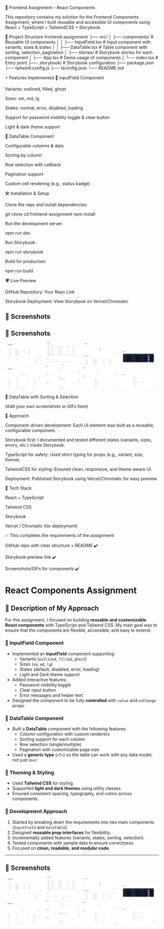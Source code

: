 📌 Frontend Assignment – React Components

This repository contains my solution for the Frontend Components Assignment, where I built reusable and accessible UI components using React + TypeScript + TailwindCSS + Storybook.

📂 Project Structure
frontend-assignment/
├── src/
│   ├── components/         # Reusable UI components
│   │   ├── InputField.tsx  # Input component with variants, sizes & states
│   │   ├── DataTable.tsx   # Table component with sorting, selection, pagination
│   ├── stories/            # Storybook stories for each component
│   ├── App.tsx             # Demo usage of components
│   └── index.tsx           # Entry point
├── .storybook/             # Storybook configuration
├── package.json
├── tailwind.config.js
├── tsconfig.json
└── README.md

⚡ Features Implemented
🔹 InputField Component

Variants: outlined, filled, ghost

Sizes: sm, md, lg

States: normal, error, disabled, loading

Support for password visibility toggle & clear button

Light & dark theme support

🔹 DataTable Component

Configurable columns & data

Sorting by column

Row selection with callback

Pagination support

Custom cell rendering (e.g., status badge)

🛠️ Installation & Setup

Clone the repo and install dependencies:

git clone <your-repo-url>
cd frontend-assignment
npm install


Run the development server:

npm run dev


Run Storybook:

npm run storybook


Build for production:

npm run build

🌍 Live Preview

GitHub Repository: Your Repo Link

Storybook Deployment: View Storybook on Vercel/Chromatic

## 📸 Screenshots

## 📸 Screenshots

<p align="center">
  <img src="./screenshots/a.png" width="120"/>
  <img src="./screenshots/b.png" width="120"/>
  <img src="./screenshots/c.png" width="120"/>
  <img src="./screenshots/d.png" width="120"/>
  <img src="./screenshots/e.png" width="120"/>
  <img src="./screenshots/f.png" width="120"/>
  <img src="./screenshots/g.png" width="120"/>
  <img src="./screenshots/h.png" width="120"/>
</p>


	
	
🔹 DataTable with Sorting & Selection

(Add your own screenshots or GIFs here)

📖 Approach

Component-driven development: Each UI element was built as a reusable, configurable component.

Storybook first: I documented and tested different states (variants, sizes, errors, etc.) inside Storybook.

TypeScript for safety: Used strict typing for props (e.g., variant, size, theme).

TailwindCSS for styling: Ensured clean, responsive, and theme-aware UI.

Deployment: Published Storybook using Vercel/Chromatic for easy preview.

🚀 Tech Stack

React + TypeScript

Tailwind CSS

Storybook

Vercel / Chromatic (for deployment)

✅ This completes the requirements of the assignment:

GitHub repo with clear structure + README ✔️

Storybook preview link ✔️

Screenshots/GIFs for components ✔️

# React Components Assignment

## 🚀 Description of My Approach

For this assignment, I focused on building **reusable and customizable React components** with TypeScript and Tailwind CSS. My main goal was to ensure that the components are flexible, accessible, and easy to extend.  

### 🔹 InputField Component
- Implemented an **InputField** component supporting:
  - Variants (`outlined`, `filled`, `ghost`)
  - Sizes (`sm`, `md`, `lg`)
  - States (default, disabled, error, loading)
  - Light and Dark theme support
- Added interactive features:
  - Password visibility toggle
  - Clear input button
  - Error messages and helper text
- Designed the component to be fully **controlled** with `value` and `onChange` props.

### 🔹 DataTable Component
- Built a **DataTable** component with the following features:
  - Column configuration with custom renderers
  - Sorting support for each column
  - Row selection (single/multiple)
  - Pagination with customizable page size
- Used a **generic type** (`<T>`) so the table can work with any data model, not just `User`.

### 🔹 Theming & Styling
- Used **Tailwind CSS** for styling.
- Supported **light and dark themes** using utility classes.
- Ensured consistent spacing, typography, and colors across components.

### 🔹 Development Approach
1. Started by breaking down the requirements into two main components (`InputField` and `DataTable`).
2. Designed **reusable prop interfaces** for flexibility.
3. Incrementally added features (variants, states, sorting, selection).
4. Tested components with sample data to ensure correctness.
5. Focused on **clean, readable, and modular code**.

---

## 📸 Screenshots

<p align="center">
  <img src="./screenshots/a.png" width="120"/>
  <img src="./screenshots/b.png" width="120"/>
  <img src="./screenshots/c.png" width="120"/>
  <img src="./screenshots/d.png" width="120"/>
  <img src="./screenshots/e.png" width="120"/>
  <img src="./screenshots/f.png" width="120"/>
  <img src="./screenshots/g.png" width="120"/>
  <img src="./screenshots/h.png" width="120"/>
</p>
